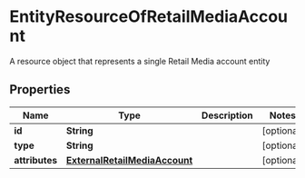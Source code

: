 

# EntityResourceOfRetailMediaAccount

A resource object that represents a single Retail Media account entity

## Properties

| Name | Type | Description | Notes |
|------------ | ------------- | ------------- | -------------|
|**id** | **String** |  |  [optional] |
|**type** | **String** |  |  [optional] |
|**attributes** | [**ExternalRetailMediaAccount**](ExternalRetailMediaAccount.md) |  |  [optional] |



